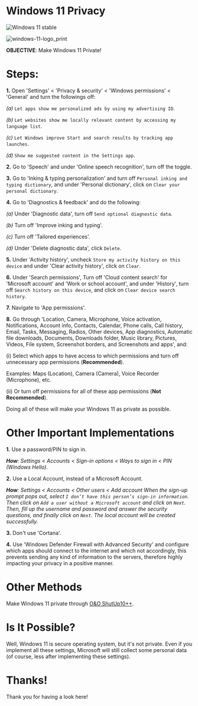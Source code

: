 # Windows 11 Privacy

![Windows 11 stable](https://badgen.net/badge/Windows%2011%2021H2/MIT/blue?icon=github)

![windows-11-logo_print](https://user-images.githubusercontent.com/80682093/166716649-01db69d3-70f3-47ab-ba71-a6b03f82bcef.png)

**OBJECTIVE**: Make Windows 11 Private!

# Steps:

**1.** Open 'Settings' < 'Privacy & security' < 'Windows permissions' < 'General' and turn the followings off:
  
  _(a)_ `Let apps show me personalized ads by using my advertising ID`.
  
  _(b)_ `Let websites show me locally relevant content by accessing my language list`.
  
  _(c)_ `Let Windows improve Start and search results by tracking app launches`.
  
  _(d)_ `Show me suggested content in the Settings app`.
  
 **2.** Go to 'Speech' and under 'Online speech recognition', turn off the toggle.
 
 **3.**  Go to 'Inking & typing personalization' and turn off `Personal inking and typing dictionary`, and under 'Personal dictionary', click on `Clear your personal dictionary`.
 
 **4.**  Go to 'Diagnostics & feedback' and do the following:
  
  _(a)_ Under 'Diagnostic data', turn off `Send optional diagnostic data`.
  
  _(b)_ Turn off 'Improve inking and typing'.
  
  _(c)_ Turn off 'Tailored experiences'.
  
  _(d)_ Under 'Delete diagnostic data', click `Delete`.

**5.** Under 'Activity history', uncheck `Store my activity history on this device` and under 'Clear activity history', click on `Clear`.

**6.** Under 'Search permissions', Turn off 'Cloud content search' for 'Microsoft account' and 'Work or school account', and under 'History', turn off `Search history on this device`, and click on `Clear device search history`.

**7.** Navigate to 'App permissions'.

**8.** Go through 'Location, Camera, Microphone, Voice activation, Notifications, Account info, Contacts, Calendar, Phone calls, Call history, Email, Tasks, Messaging, Radios, Other devices, App diagnostics, Automatic file downloads, Documents, Downloads folder, Music library, Pictures, Videos, File system, Screenshot borders, and Screenshots and apps', and:
  
  (i) Select which apps to have access to which permissions and turn off unnecessary app permissions (**Recommended**). 
  
  Examples: Maps (Location), Camera (Camera), Voice Recorder (Microphone), etc.
  
  (ii) Or turn off permissions for all of these app permissions (**Not Recommended**).
  
Doing all of these will make your Windows 11 as private as possible.

# Other Important Implementations

   **1.** Use a password/PIN to sign in.

   _**How**: Settings < Accounts < Sign-in options < Ways to sign in < PIN (Windows Hello)._ 

   **2.** Use a Local Account, instead of a Microsoft Account.

   _**How**: Settings < Accounts < Other users < Add account
   When the sign-up prompt pops out, select `I don’t have this person’s sign-in information`. Then click on `Add a user without a Microsoft account` and click on `Next`. Then, fill up the username and password and answer the security questions, and finally click on `Next`. The local account will be created successfully._

   **3.** Don't use 'Cortana'.
   
   **4.** Use 'Windows Defender Firewall with Advanced Security' and configure which apps should connect to the internet and which not accordingly, this prevents sending any kind of information to the servers, therefore highly impacting your privacy in a positive manner.
   
   # Other Methods

   Make Windows 11 private through [O&O ShutUp10++](https://www.oo-software.com/en/shutup10).
   
   # Is It Possible?

   Well, Windows 11 is secure operating system, but it's not private. Even if you implement all these settings, Microsoft will still collect some personal data (of course, less after
   implementing these settings).

# Thanks!

Thank you for having a look here!
